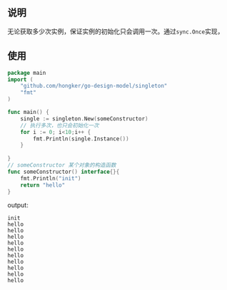 ## 说明
无论获取多少次实例，保证实例的初始化只会调用一次。通过`sync.Once`实现，
## 使用
```go
package main
import (
    "github.com/hongker/go-design-model/singleton"
    "fmt"
)

func main() {
    single := singleton.New(someConstructor)
    // 执行多次，也只会初始化一次
    for i := 0; i<10;i++ {
        fmt.Println(single.Instance())
    }   
    
}
// someConstructor 某个对象的构造函数
func someConstructor() interface{}{
	fmt.Println("init")
    return "hello"
}
```

output:
```
init
hello
hello
hello
hello
hello
hello
hello
hello
hello
hello
```